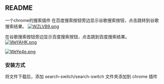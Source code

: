 ## README

一个chrome的搜索插件
在百度搜索按钮旁边显示谷歌搜索按钮，点击跳转到谷歌搜索结果。
[![WZLVB9.png](https://z3.ax1x.com/2021/07/14/WZLVB9.png)](https://imgtu.com/i/WZLVB9)

在谷歌搜索按钮旁边显示百度搜索按钮，点击跳到百度搜索结果。
[![WeYAHK.png](https://z3.ax1x.com/2021/07/14/WeYAHK.png)](https://imgtu.com/i/WeYAHK)

[![WeYe4e.png](https://z3.ax1x.com/2021/07/14/WeYe4e.png)](https://imgtu.com/i/WeYe4e)

### 安装方式
将文件下载后，添加 search-switch/search-switch 文件夹添加到 chrome 插件
